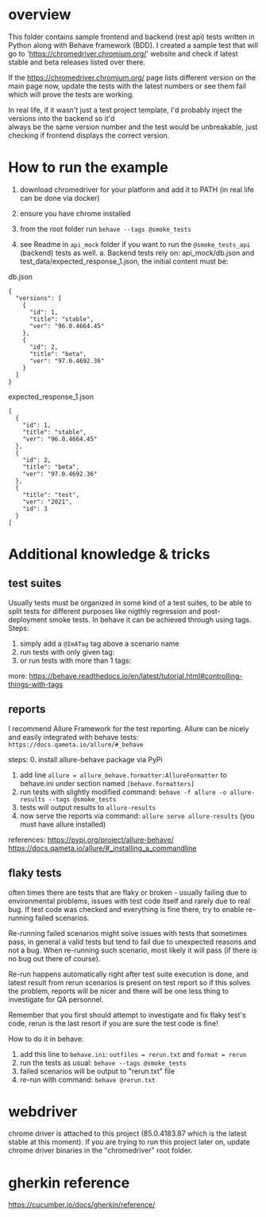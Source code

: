 # overview

This folder contains sample frontend and backend (rest api) tests written in Python along with Behave framework (BDD). 
I created a sample test that will go to 'https://chromedriver.chromium.org/' website and check if latest stable
and beta releases listed over there.

If the https://chromedriver.chromium.org/ page lists different version on the main page now, update the tests with
the latest numbers or see them fail which will prove the tests are working.

In real life, if it wasn't just a test project template, I'd probably inject the versions into the backend so it'd  
always be the same version number and the test would be unbreakable, just checking if frontend displays the 
correct version.

# How to run the example

1. download chromedriver for your platform and add it to PATH (in real life can be done via docker)
2. ensure you have chrome installed
3. from the root folder run `behave --tags @smoke_tests`

4. see Readme in `api_mock` folder if you want to run the `@smoke_tests_api` (backend) tests as well.
a. Backend tests rely on: api_mock/db.json and test_data/expected_response_1.json, the initial content must be:

db.json
```
{
  "versions": [
    {
      "id": 1,
      "title": "stable",
      "ver": "96.0.4664.45"
    },
    {
      "id": 2,
      "title": "beta",
      "ver": "97.0.4692.36"
    }
  ]
}
```

expected_response_1.json
```
[
  {
    "id": 1,
    "title": "stable",
    "ver": "96.0.4664.45"
  },
  {
    "id": 2,
    "title": "beta",
    "ver": "97.0.4692.36"
  },
  {
    "title": "test",
    "ver": "2021",
    "id": 3
  }
]
```

# Additional knowledge & tricks

## test suites

Usually tests must be organized in some kind of a test suites, to be able to split tests for different purposes like nigthly regression and post-deployment smoke tests. In behave it can be achieved through using tags. Steps:

1. simply add a `@ImATag` tag above a scenario name
2. run tests with only given tag: 
3. or run tests with more than 1 tags: 

more: https://behave.readthedocs.io/en/latest/tutorial.html#controlling-things-with-tags

## reports

I recommend Allure Framework for the test reporting. Allure can be nicely and easily integrated with behave tests: `https://docs.qameta.io/allure/#_behave`

steps:
0. install allure-behave package via PyPi
1. add line `allure = allure_behave.formatter:AllureFormatter` to behave.ini under section named `[behave.formatters]`
2. run tests with slightly modified command: `behave -f allure -o allure-results --tags @smoke_tests`
3. tests will output results to `allure-results`
4. now serve the reports via command: `allure serve allure-results` (you must have allure installed)

references:
 https://pypi.org/project/allure-behave/
 https://docs.qameta.io/allure/#_installing_a_commandline

## flaky tests

often times there are tests that are flaky or broken - usually failing due to environmental problems, issues with test code itself and rarely due to real bug. If test code was checked and everything is fine there, try to enable re-running failed scenarios.

Re-running failed scenarios might solve issues with tests that sometimes pass, in general a valid tests but tend to fail due to unexpected reasons and not a bug. When re-running such scenario, most likely it will pass (if there is no bug out there of course). 

Re-run happens automatically right after test suite execution is done, and latest result from rerun scenarios is present on test report so if this solves the problem, reports will be nicer and there will be one less thing to investigate for QA personnel. 

Remember that you first should attempt to investigate and fix flaky test's code, rerun is the last resort if you are sure the test code is fine!

How to do it in behave:

1. add this line to `behave.ini`: `outfiles = rerun.txt` and `format = rerun`
2. run the tests as usual: `behave --tags @smoke_tests`
3. failed scenarios will be output to "rerun.txt" file 
4. re-run with command: `behave @rerun.txt`
 

# webdriver

chrome driver is attached to this project (85.0.4183.87 which is the latest stable at this moment).
If you are trying to run this project later on, update chrome driver binaries in the "chromedriver" root folder.

# gherkin reference

https://cucumber.io/docs/gherkin/reference/